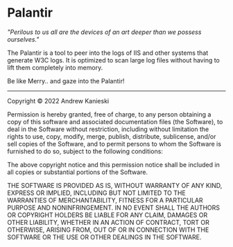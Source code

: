 # Palantir
*"Perilous to us all are the devices of an art deeper than we possess ourselves."*

The Palantir is a tool to peer into the logs of IIS and other systems that generate W3C logs. It is optimized to scan large log files without having to lift them completely into memory.

Be like Merry.. and gaze into the Palantir!


---
Copyright © 2022 Andrew Kanieski

Permission is hereby granted, free of charge, to any person obtaining a copy of this software and associated documentation files (the Software), to deal in the Software without restriction, including without limitation the rights to use, copy, modify, merge, publish, distribute, sublicense, and/or sell copies of the Software, and to permit persons to whom the Software is furnished to do so, subject to the following conditions:

The above copyright notice and this permission notice shall be included in all copies or substantial portions of the Software.

THE SOFTWARE IS PROVIDED AS IS, WITHOUT WARRANTY OF ANY KIND, EXPRESS OR IMPLIED, INCLUDING BUT NOT LIMITED TO THE WARRANTIES OF MERCHANTABILITY, FITNESS FOR A PARTICULAR PURPOSE AND NONINFRINGEMENT. IN NO EVENT SHALL THE AUTHORS OR COPYRIGHT HOLDERS BE LIABLE FOR ANY CLAIM, DAMAGES OR OTHER LIABILITY, WHETHER IN AN ACTION OF CONTRACT, TORT OR OTHERWISE, ARISING FROM, OUT OF OR IN CONNECTION WITH THE SOFTWARE OR THE USE OR OTHER DEALINGS IN THE SOFTWARE.